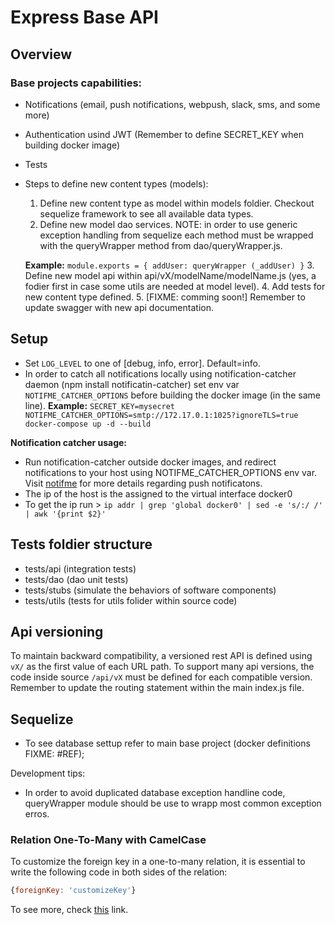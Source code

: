 # Express Base API

## Overview
### Base projects capabilities:
  + Notifications (email, push notifications, webpush, slack, sms, and some more)
  + Authentication usind JWT (Remember to define SECRET_KEY when building docker image)
  + Tests
  + Steps to define new content types (models):
    1. Define new content type as model within models foldier. Checkout sequelize framework to see all available data types.
    2. Define new model dao services. NOTE: in order to use generic exception handling from sequelize each method must be wrapped with the queryWrapper method from dao/queryWrapper.js.
      
      **Example:**  ```module.exports = { addUser: queryWrapper (_addUser) }```
    3. Define new model api within api/vX/modelName/modelName.js (yes, a fodier first in case some utils are needed at model level).
    4. Add tests for new content type defined.
    5. [FIXME: comming soon!] Remember to update swagger with new api documentation.

## Setup
* Set ```LOG_LEVEL``` to one of [debug, info, error]. Default=info.
* In order to catch all notifications locally using notification-catcher daemon (npm install notificatin-catcher) set env var ```NOTIFME_CATCHER_OPTIONS``` before building the docker image (in the same line).
**Example:** ```SECRET_KEY=mysecret NOTIFME_CATCHER_OPTIONS=smtp://172.17.0.1:1025?ignoreTLS=true docker-compose up -d --build```

**Notification catcher usage:**
- Run notification-catcher outside docker images, and redirect notifications to your host using NOTIFME_CATCHER_OPTIONS env var. Visit [notifme](https://www.npmjs.com/package/notifme-sdk) for more details regarding push notificatons. 
- The ip of the host is the assigned to the virtual interface docker0
- To get the ip run > ```ip addr | grep 'global docker0' | sed -e 's/:/ /' | awk '{print $2}'```

## Tests foldier structure
* tests/api (integration tests)
* tests/dao (dao unit tests)
* tests/stubs (simulate the behaviors of software components)
* tests/utils (tests for utils folider within source code)

## Api versioning
To maintain backward compatibility, a versioned rest API is defined using ```vX/``` as the first value of each URL path. To support many api versions, the code inside source ```/api/vX``` must be defined for each compatible version. Remember to update the routing statement within the main index.js file.

## Sequelize
* To see database settup refer to main base project (docker definitions FIXME: #REF);

Development tips:
* In order to avoid duplicated database exception handline code, queryWrapper module should be use to wrapp most common exception erros.

### Relation One-To-Many with CamelCase

To customize the foreign key in a one-to-many relation, it is essential to write the following code in both sides of the relation:

```javascript
{foreignKey: 'customizeKey'}
```

To see more, check [this](https://github.com/sequelize/sequelize/issues/2827#issuecomment-69709220) link.
